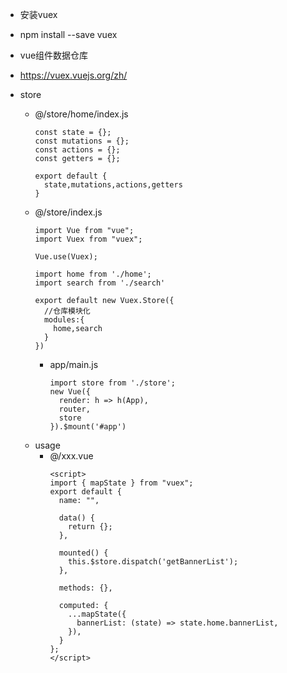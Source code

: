 + 安装vuex
+ npm install --save vuex
+ vue组件数据仓库
+ https://vuex.vuejs.org/zh/

+ store
  - @/store/home/index.js
    ```
    const state = {};
    const mutations = {};
    const actions = {};
    const getters = {};

    export default {
      state,mutations,actions,getters
    }
    ```

  - @/store/index.js
    ```
    import Vue from "vue";
    import Vuex from "vuex";

    Vue.use(Vuex);

    import home from './home';
    import search from './search'

    export default new Vuex.Store({
      //仓库模块化
      modules:{
        home,search
      }
    })
    ```

    - app/main.js
      ```
      import store from './store';
      new Vue({
        render: h => h(App),
        router,
        store
      }).$mount('#app')
      ```

  + usage
    - @/xxx.vue
      ```
      <script>
      import { mapState } from "vuex";
      export default {
        name: "",

        data() {
          return {};
        },

        mounted() {
          this.$store.dispatch('getBannerList');
        },

        methods: {},
        
        computed: {
          ...mapState({
            bannerList: (state) => state.home.bannerList,
          }),
        }
      };
      </script>
      ```







